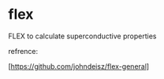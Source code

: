 # flex
FLEX to calculate superconductive properties

refrence:

[https://github.com/johndeisz/flex-general]
